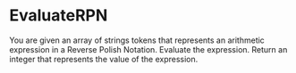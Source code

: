 # EvaluateRPN
You are given an array of strings tokens that represents an arithmetic expression in a Reverse Polish Notation.  Evaluate the expression. Return an integer that represents the value of the expression.
